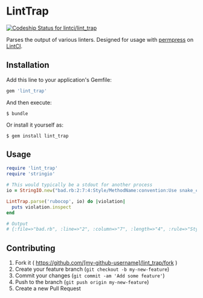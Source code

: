 # LintTrap

[ ![Codeship Status for lintci/lint_trap](https://codeship.io/projects/2ce67c60-0c55-0132-9858-121f4cfeea24/status)](https://codeship.io/projects/32171)

Parses the output of various linters. Designed for usage with [permpress](https://github.com/lintci/permpress) on [LintCI](http://www.lintci.com).

## Installation

Add this line to your application's Gemfile:

```ruby
gem 'lint_trap'
```

And then execute:

    $ bundle

Or install it yourself as:

    $ gem install lint_trap

## Usage

``` ruby
require 'lint_trap'
require 'stringio'

# This would typically be a stdout for another process
io = StringIO.new("bad.rb:2:7:4:Style/MethodName:convention:Use snake_case for methods.\n")

LintTrap.parse('rubocop', io) do |violation|
  puts violation.inspect
end

# Output
# {:file=>"bad.rb", :line=>"2", :column=>"7", :length=>"4", :rule=>"Style/MethodName", :severity=>"convention", :message=>"Use snake_case for methods."}
```

## Contributing

1. Fork it ( https://github.com/[my-github-username]/lint_trap/fork )
2. Create your feature branch (`git checkout -b my-new-feature`)
3. Commit your changes (`git commit -am 'Add some feature'`)
4. Push to the branch (`git push origin my-new-feature`)
5. Create a new Pull Request
